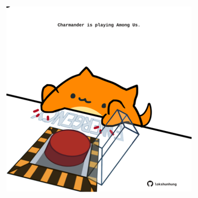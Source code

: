 <!-- built at 17/05/2022, 09:00:56 UTC -->
<p align="center">
  <img width="500" height="500" src="./ReadmeImage.svg">
</p>
